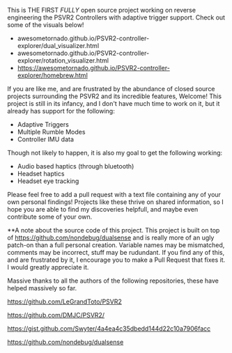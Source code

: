 This is THE FIRST _FULLY_ open source project working on reverse engineering the PSVR2 Controllers with adaptive trigger support. Check out some of the visuals below!
- awesometornado.github.io/PSVR2-controller-explorer/dual_visualizer.html
- awesometornado.github.io/PSVR2-controller-explorer/rotation_visualizer.html
- https://awesometornado.github.io/PSVR2-controller-explorer/homebrew.html

If you are like me, and are frustrated by the abundance of closed source projects surrounding the PSVR2 and its incredible features, Welcome! This project is still in its infancy, and I don't have much time to work on it, but it already has support for the following:
- Adaptive Triggers
- Multiple Rumble Modes
- Controller IMU data

Though not likely to happen, it is also my goal to get the following working:
- Audio based haptics (through bluetooth)
- Headset haptics
- Headset eye tracking

Please feel free to add a pull request with a text file containing any of your own personal findings! Projects like these thrive on shared information, so I hope you are able to find my discoveries helpfull, and maybe even contribute some of your own.


**A note about the source code of this project.
This project is built on top of https://github.com/nondebug/dualsense and is really more of an ugly patch-on than a full personal creation. Variable names may be mismatched, comments may be incorrect, stuff may be rudundant. If you find any of this, and are frustrated by it, I encourage you to make a Pull Request that fixes it. I would greatly appreciate it.

Massive thanks to all the authors of the following repositories, these have helped massively so far. 

https://github.com/LeGrandToto/PSVR2

https://github.com/DMJC/PSVR2/

https://gist.github.com/Swyter/4a4ea4c35dbedd144d22c10a7906facc

https://github.com/nondebug/dualsense
